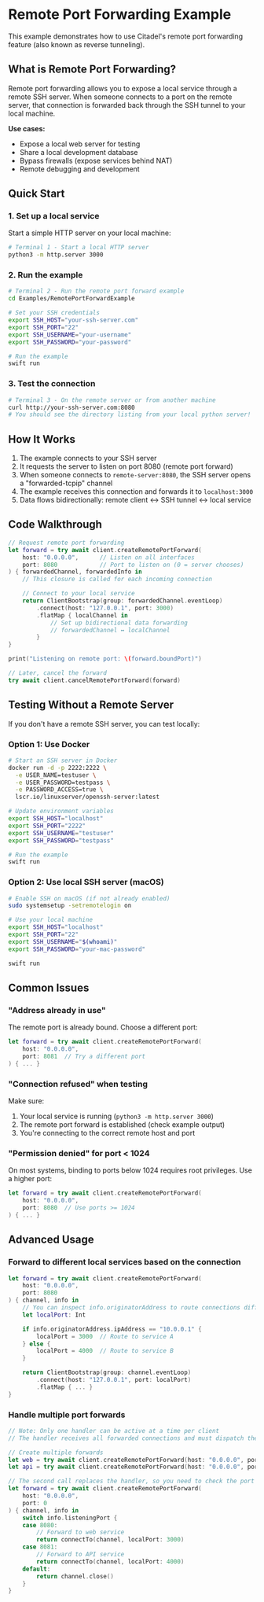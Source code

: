 # Remote Port Forwarding Example

This example demonstrates how to use Citadel's remote port forwarding feature (also known as reverse tunneling).

## What is Remote Port Forwarding?

Remote port forwarding allows you to expose a local service through a remote SSH server. When someone connects to a port on the remote server, that connection is forwarded back through the SSH tunnel to your local machine.

**Use cases:**
- Expose a local web server for testing
- Share a local development database
- Bypass firewalls (expose services behind NAT)
- Remote debugging and development

## Quick Start

### 1. Set up a local service

Start a simple HTTP server on your local machine:

```bash
# Terminal 1 - Start a local HTTP server
python3 -m http.server 3000
```

### 2. Run the example

```bash
# Terminal 2 - Run the remote port forward example
cd Examples/RemotePortForwardExample

# Set your SSH credentials
export SSH_HOST="your-ssh-server.com"
export SSH_PORT="22"
export SSH_USERNAME="your-username"
export SSH_PASSWORD="your-password"

# Run the example
swift run
```

### 3. Test the connection

```bash
# Terminal 3 - On the remote server or from another machine
curl http://your-ssh-server.com:8080
# You should see the directory listing from your local python server!
```

## How It Works

1. The example connects to your SSH server
2. It requests the server to listen on port 8080 (remote port forward)
3. When someone connects to `remote-server:8080`, the SSH server opens a "forwarded-tcpip" channel
4. The example receives this connection and forwards it to `localhost:3000`
5. Data flows bidirectionally: remote client ↔ SSH tunnel ↔ local service

## Code Walkthrough

```swift
// Request remote port forwarding
let forward = try await client.createRemotePortForward(
    host: "0.0.0.0",      // Listen on all interfaces
    port: 8080            // Port to listen on (0 = server chooses)
) { forwardedChannel, forwardedInfo in
    // This closure is called for each incoming connection

    // Connect to your local service
    return ClientBootstrap(group: forwardedChannel.eventLoop)
        .connect(host: "127.0.0.1", port: 3000)
        .flatMap { localChannel in
            // Set up bidirectional data forwarding
            // forwardedChannel ↔ localChannel
        }
}

print("Listening on remote port: \(forward.boundPort)")

// Later, cancel the forward
try await client.cancelRemotePortForward(forward)
```

## Testing Without a Remote Server

If you don't have a remote SSH server, you can test locally:

### Option 1: Use Docker

```bash
# Start an SSH server in Docker
docker run -d -p 2222:2222 \
  -e USER_NAME=testuser \
  -e USER_PASSWORD=testpass \
  -e PASSWORD_ACCESS=true \
  lscr.io/linuxserver/openssh-server:latest

# Update environment variables
export SSH_HOST="localhost"
export SSH_PORT="2222"
export SSH_USERNAME="testuser"
export SSH_PASSWORD="testpass"

# Run the example
swift run
```

### Option 2: Use local SSH server (macOS)

```bash
# Enable SSH on macOS (if not already enabled)
sudo systemsetup -setremotelogin on

# Use your local machine
export SSH_HOST="localhost"
export SSH_PORT="22"
export SSH_USERNAME="$(whoami)"
export SSH_PASSWORD="your-mac-password"

swift run
```

## Common Issues

### "Address already in use"

The remote port is already bound. Choose a different port:

```swift
let forward = try await client.createRemotePortForward(
    host: "0.0.0.0",
    port: 8081  // Try a different port
) { ... }
```

### "Connection refused" when testing

Make sure:
1. Your local service is running (`python3 -m http.server 3000`)
2. The remote port forward is established (check example output)
3. You're connecting to the correct remote host and port

### "Permission denied" for port < 1024

On most systems, binding to ports below 1024 requires root privileges. Use a higher port:

```swift
let forward = try await client.createRemotePortForward(
    host: "0.0.0.0",
    port: 8080  // Use ports >= 1024
) { ... }
```

## Advanced Usage

### Forward to different local services based on the connection

```swift
let forward = try await client.createRemotePortForward(
    host: "0.0.0.0",
    port: 8080
) { channel, info in
    // You can inspect info.originatorAddress to route connections differently
    let localPort: Int

    if info.originatorAddress.ipAddress == "10.0.0.1" {
        localPort = 3000  // Route to service A
    } else {
        localPort = 4000  // Route to service B
    }

    return ClientBootstrap(group: channel.eventLoop)
        .connect(host: "127.0.0.1", port: localPort)
        .flatMap { ... }
}
```

### Handle multiple port forwards

```swift
// Note: Only one handler can be active at a time per client
// The handler receives all forwarded connections and must dispatch them

// Create multiple forwards
let web = try await client.createRemotePortForward(host: "0.0.0.0", port: 8080) { ... }
let api = try await client.createRemotePortForward(host: "0.0.0.0", port: 8081) { ... }

// The second call replaces the handler, so you need to check the port inside:
let forward = try await client.createRemotePortForward(
    host: "0.0.0.0",
    port: 0
) { channel, info in
    switch info.listeningPort {
    case 8080:
        // Forward to web service
        return connectTo(channel, localPort: 3000)
    case 8081:
        // Forward to API service
        return connectTo(channel, localPort: 4000)
    default:
        return channel.close()
    }
}
```

